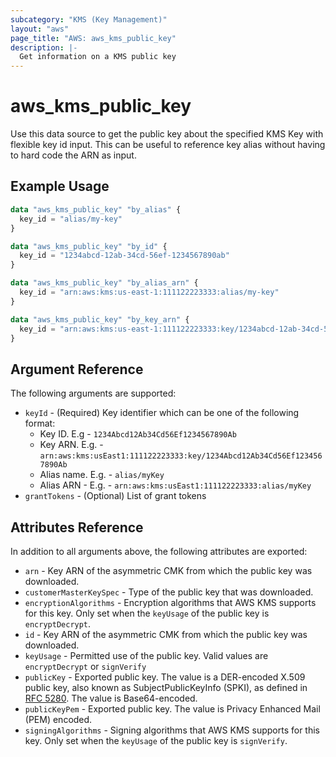 ```yaml
---
subcategory: "KMS (Key Management)"
layout: "aws"
page_title: "AWS: aws_kms_public_key"
description: |-
  Get information on a KMS public key
---
```


# aws_kms_public_key

Use this data source to get the public key about the specified KMS Key with flexible key id input. This can be useful to reference key alias without having to hard code the ARN as input.

## Example Usage

```terraform
data "aws_kms_public_key" "by_alias" {
  key_id = "alias/my-key"
}

data "aws_kms_public_key" "by_id" {
  key_id = "1234abcd-12ab-34cd-56ef-1234567890ab"
}

data "aws_kms_public_key" "by_alias_arn" {
  key_id = "arn:aws:kms:us-east-1:111122223333:alias/my-key"
}

data "aws_kms_public_key" "by_key_arn" {
  key_id = "arn:aws:kms:us-east-1:111122223333:key/1234abcd-12ab-34cd-56ef-1234567890ab"
}
```

## Argument Reference

The following arguments are supported:

* `keyId` - (Required) Key identifier which can be one of the following format:
    * Key ID. E.g - `1234Abcd12Ab34Cd56Ef1234567890Ab`
    * Key ARN. E.g. - `arn:aws:kms:usEast1:111122223333:key/1234Abcd12Ab34Cd56Ef1234567890Ab`
    * Alias name. E.g. - `alias/myKey`
    * Alias ARN - E.g. - `arn:aws:kms:usEast1:111122223333:alias/myKey`
* `grantTokens` - (Optional) List of grant tokens

## Attributes Reference

In addition to all arguments above, the following attributes are exported:

* `arn` - Key ARN of the asymmetric CMK from which the public key was downloaded.
* `customerMasterKeySpec` - Type of the public key that was downloaded.
* `encryptionAlgorithms` - Encryption algorithms that AWS KMS supports for this key. Only set when the `keyUsage` of the public key is `encryptDecrypt`.
* `id` - Key ARN of the asymmetric CMK from which the public key was downloaded.
* `keyUsage` - Permitted use of the public key. Valid values are `encryptDecrypt` or `signVerify`
* `publicKey` - Exported public key. The value is a DER-encoded X.509 public key, also known as SubjectPublicKeyInfo (SPKI), as defined in [RFC 5280](https://tools.ietf.org/html/rfc5280). The value is Base64-encoded.
* `publicKeyPem` - Exported public key. The value is Privacy Enhanced Mail (PEM) encoded.
* `signingAlgorithms` - Signing algorithms that AWS KMS supports for this key. Only set when the `keyUsage` of the public key is `signVerify`.

<!-- cache-key: cdktf-0.17.0-pre.15 input-ba1cbb53a438f0118652ab359cb722c76567423b7a6e00073b6afbf44b17e93c -->